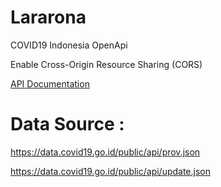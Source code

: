 # Lararona

COVID19 Indonesia OpenApi

Enable Cross-Origin Resource Sharing (CORS)

[API Documentation](http://powerful-thicket-86677.herokuapp.com/api/documentation)

# Data Source :

https://data.covid19.go.id/public/api/prov.json

https://data.covid19.go.id/public/api/update.json
